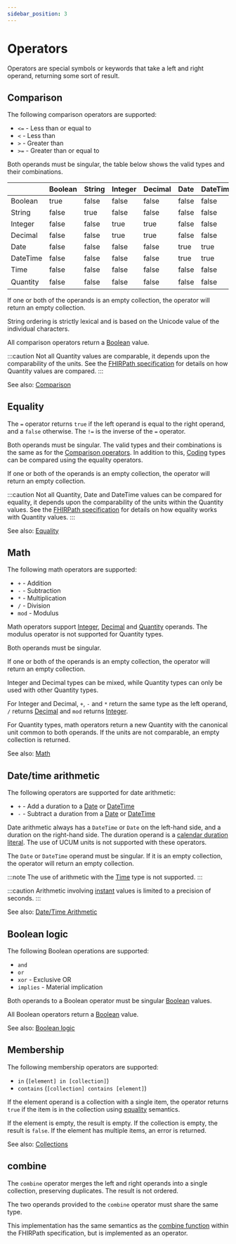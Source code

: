 ```yaml
---
sidebar_position: 3
---
```


# Operators

Operators are special symbols or keywords that take a left and right operand,
returning some sort of result.

## Comparison

The following comparison operators are supported:

- `<=` - Less than or equal to
- `<` - Less than
- `>` - Greater than
- `>=` - Greater than or equal to

Both operands must be singular, the table below shows the valid types and their
combinations.

|          | Boolean | String | Integer | Decimal | Date  | DateTime | Time  | Quantity         |
|----------|---------|--------|---------|---------|-------|----------|-------|------------------|
| Boolean  | true    | false  | false   | false   | false | false    | false | false            |
| String   | false   | true   | false   | false   | false | false    | false | false            |
| Integer  | false   | false  | true    | true    | false | false    | false | false            |
| Decimal  | false   | false  | true    | true    | false | false    | false | false            |
| Date     | false   | false  | false   | false   | true  | true     | false | false            |
| DateTime | false   | false  | false   | false   | true  | true     | false | false            |
| Time     | false   | false  | false   | false   | false | false    | true  | false            |
| Quantity | false   | false  | false   | false   | false | false    | false | true<sup>*</sup> |

If one or both of the operands is an empty collection, the operator will return
an empty collection.

String ordering is strictly lexical and is based on the Unicode value of the
individual characters.

All comparison operators return a [Boolean](/docs/fhirpath/data-types#boolean) value.

:::caution
Not all Quantity values are comparable, it depends upon the
comparability of the units. See
the <a href="https://hl7.org/fhirpath/#comparison">FHIRPath specification</a> for 
details on how Quantity values are compared.
:::

See also: [Comparison](https://hl7.org/fhirpath/#comparison)

## Equality

The `=` operator returns `true` if the left operand is equal to the right
operand, and a `false` otherwise. The `!=` is the inverse of the `=` operator.

Both operands must be singular. The valid types and their combinations is the 
same as for the [Comparison operators](#comparison). In addition to this, 
[Coding](/docs/fhirpath/data-types#coding) types can 
be compared using the equality operators.

If one or both of the operands is an empty collection, the operator will return
an empty collection.

:::caution
Not all Quantity, Date and DateTime values can be compared for equality, it
depends upon the comparability of the units within the Quantity values. See 
the <a href="https://hl7.org/fhirpath/#quantity-equality">FHIRPath specification</a> 
for details on how equality works with Quantity values.
:::

See also: [Equality](https://hl7.org/fhirpath/#equality)

## Math

The following math operators are supported:

- `+` - Addition
- `-` - Subtraction
- `*` - Multiplication
- `/` - Division
- `mod` - Modulus

Math operators support [Integer](/docs/fhirpath/data-types#integer),
[Decimal](/docs/fhirpath/data-types#decimal)
and [Quantity](/docs/fhirpath/data-types#quantity) operands. The modulus 
operator is not supported for Quantity types.

Both operands must be singular.

If one or both of the operands is an empty collection, the operator will return
an empty collection.

Integer and Decimal types can be mixed, while Quantity types can only be used
with other Quantity types. 

For Integer and Decimal, `+`, `-` and `*` return the same type as the left
operand, `/` returns [Decimal](/docs/fhirpath/data-types#decimal) and `mod`
returns [Integer](/docs/fhirpath/data-types#integer).

For Quantity types, math operators return a new Quantity with the canonical unit 
common to both operands. If the units are not comparable, an empty collection is 
returned.

See also: [Math](https://hl7.org/fhirpath/#math-2)

## Date/time arithmetic

The following operators are supported for date arithmetic:

- `+` - Add a duration to a [Date](/docs/fhirpath/data-types#date) or
  [DateTime](/docs/fhirpath/data-types#datetime)
- `-` - Subtract a duration from a [Date](/docs/fhirpath/data-types#date) or
  [DateTime](/docs/fhirpath/data-types#datetime)

Date arithmetic always has a `DateTime` or `Date` on the left-hand side, and a
duration on the right-hand side. The duration operand is a
[calendar duration literal](/docs/fhirpath/data-types#quantity). The use of UCUM units
is not supported with these operators.

The `Date` or `DateTime` operand must be singular. If it is an empty collection,
the operator will return an empty collection.

:::note
The use of arithmetic with the <a href="/docs/fhirpath/data-types#time">Time</a> 
type is not supported.
:::

:::caution
Arithmetic
involving <a href="https://hl7.org/fhir/datatypes.html#instant">instant</a> 
values is limited to a precision of seconds.
:::

See also: [Date/Time Arithmetic](https://hl7.org/fhirpath/#datetime-arithmetic)

## Boolean logic

The following Boolean operations are supported:

- `and`
- `or`
- `xor` - Exclusive OR
- `implies` - Material implication

Both operands to a Boolean operator must be singular
[Boolean](/docs/fhirpath/data-types#boolean) values.

All Boolean operators return a [Boolean](/docs/fhirpath/data-types#boolean) value.

See also:
[Boolean logic](https://hl7.org/fhirpath/#boolean-logic)

## Membership

The following membership operators are supported:

- `in` (`[element] in [collection]`)
- `contains` (`[collection] contains [element]`)

If the element operand is a collection with a single item, the operator
returns `true` if the item is in the collection using [equality](#equality)
semantics.

If the element is empty, the result is empty. If the collection is empty, the
result is `false`. If the element has multiple items, an error is returned.

See also:
[Collections](https://hl7.org/fhirpath/#collections-2)

## combine

The `combine` operator merges the left and right operands into a single
collection, preserving duplicates. The result is not ordered.

The two operands provided to the `combine` operator must share the same type.

This implementation has the same semantics as
the [combine function](https://hl7.org/fhirpath/#combineother-collection-collection)
within the FHIRPath specification, but is implemented as an operator.
